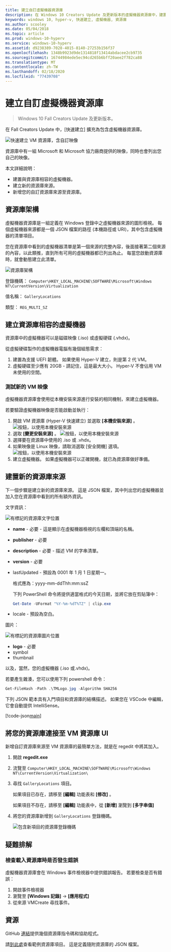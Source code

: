 ```yaml
---
title: 建立自訂虛擬機器資源庫
description: 在 Windows 10 Creators Update 及更新版本的虛擬機器資源庫中，建置您自己的項目。
keywords: windows 10, hyper-v, 快速建立, 虛擬機器, 資源庫
ms.author: scooley
ms.date: 05/04/2018
ms.topic: article
ms.prod: windows-10-hyperv
ms.service: windows-10-hyperv
ms.assetid: d9238389-7028-4015-8140-27253b156f37
ms.openlocfilehash: 1348b9923d9de1314818f13414abdacee2cb9735
ms.sourcegitcommit: 16744984ede5ec94cd265b6bff20aee2f782ca88
ms.translationtype: MT
ms.contentlocale: zh-TW
ms.lasthandoff: 02/18/2020
ms.locfileid: "77439708"
---
```

# <a name="create-a-custom-virtual-machine-gallery"></a>建立自訂虛擬機器資源庫

> Windows 10 Fall Creators Update 及更新版本。

在 Fall Creators Update 中，[快速建立] 擴充為包含虛擬機器資源庫。

![快速建立 VM 資源庫，含自訂映像](media/vmgallery.png)

資源庫中有一組 Microsoft 和 Microsoft 協力廠商提供的映像，同時也會列出您自己的映像。

本文詳細說明：

* 建置與資源庫相容的虛擬機器。
* 建立新的資源庫來源。
* 新增您的自訂資源庫來源至資源庫。

## <a name="gallery-architecture"></a>資源庫架構

虛擬機器資源庫是一組定義在 Windows 登錄中之虛擬機器來源的圖形檢視。  每個虛擬機器來源都是一個 JSON 檔案的路徑 (本機路徑或 URI)，其中包含虛擬機器的清單項目。

您在資源庫中看到的虛擬機器清單是第一個來源的完整內容，後面接著第二個來源的內容，以此類推，直到所有可用的虛擬機器都已列出為止。  每當您啟動資源庫時，就會動態建立此清單。

![資源庫架構](media/vmgallery-architecture.png)

登錄機碼： `Computer\HKEY_LOCAL_MACHINE\SOFTWARE\Microsoft\Windows NT\CurrentVersion\Virtualization`

值名稱： `GalleryLocations`

類型： `REG_MULTI_SZ`

## <a name="create-gallery-compatible-virtual-machines"></a>建立資源庫相容的虛擬機器

資源庫中的虛擬機器可以是磁碟映像 (.iso) 或虛擬硬碟 (.vhdx)。

從虛擬硬碟製作的虛擬機器電腦有幾個組態需求：

1. 建置為支援 UEFI 韌體。 如果使用 Hyper-V 建立，則是第 2 代 VM。
1. 虛擬硬碟至少應有 20GB - 請記住，這是最大大小。  Hyper-V 不會佔用 VM 未使用的空間。

### <a name="testing-a-new-vm-image"></a>測試新的 VM 映像

虛擬機器資源庫會使用從本機安裝來源進行安裝的相同機制，來建立虛擬機器。

若要驗證虛擬機器映像是否能啟動並執行：

1. 開啟 VM 資源庫 (Hyper-V 快速建立) 並選取 **\[本機安裝來源\]** 。
  ![ 按鈕，以使用本機安裝來源](media/use-local-source.png)
1. 選取 **\[變更安裝來源\]** 。
  ![ 按鈕，以使用本機安裝來源](media/change-source.png)
1. 選擇要在資源庫中使用的 .iso 或 .vhdx。
1. 如果映像是 Linux 映像，請取消選取 \[安全開機\] 選項。
  ![ 按鈕，以使用本機安裝來源](media/toggle-secure-boot.png)
1. 建立虛擬機器。  如果虛擬機器可以正確開機，就已為資源庫做好準備。

## <a name="build-a-new-gallery-source"></a>建置新的資源庫來源

下一個步驟是建立新的資源庫來源。  這是 JSON 檔案，其中列出您的虛擬機器並加入您在資源庫中看到的所有額外資訊。

文字資訊：

![有標記的資源庫文字位置](media/gallery-text.png)

* **name** - 必要 - 這是顯示在虛擬機器檢視的左欄和頂端的名稱。
* **publisher** - 必要
* **description** - 必要 - 描述 VM 的字串清單。
* **version** - 必要
* lastUpdated - 預設為 0001 年 1 月 1 日星期一。

  格式應為：yyyy-mm-ddThh:mm:ssZ

  下列 PowerShell 命令將提供適當格式的今天日期，並將它放在剪貼簿中：

  ``` PowerShell
  Get-Date -UFormat "%Y-%m-%dT%TZ" | clip.exe
  ```

* locale - 預設為空白。

圖片：

![有標記的資源庫圖片位置](media/gallery-pictures.png)

* **logo** - 必要
* symbol
* thumbnail

以及，當然，您的虛擬機器 (.iso 或.vhdx)。

若要產生雜湊，您可以使用下列 powershell 命令：

  ``` PowerShell
  Get-FileHash -Path .\TMLogo.jpg -Algorithm SHA256
  ```

下列 JSON 範本具有入門項目和資源庫的結構描述。  如果您在 VSCode 中編輯，它會自動提供 IntelliSense。

[!code-json[main](../../../hyperv-tools/vmgallery/vm-gallery-template.json)]

## <a name="connect-your-gallery-to-the-vm-gallery-ui"></a>將您的資源庫連接至 VM 資源庫 UI

新增自訂資源庫來源至 VM 資源庫的最簡單方法，就是在 regedit 中將其加入。

1. 開啟 **regedit.exe**
1. 流覽至 `Computer\HKEY_LOCAL_MACHINE\SOFTWARE\Microsoft\Windows NT\CurrentVersion\Virtualization\`
1. 尋找 `GalleryLocations` 項目。

    如果項目已存在，請移至 **\[編輯\]** 功能表和 **\[修改\]** 。

    如果項目不存在，請移至 **\[編輯\]** 功能表中，從 **\[新增\]** 瀏覽到 **\[多字串值\]**

1. 將您的資源庫新增到 `GalleryLocations` 登錄機碼。

    ![包含新項目的資源庫登錄機碼](media/new-gallery-uri.png)

## <a name="troubleshooting"></a>疑難排解

### <a name="check-for-errors-loading-gallery"></a>檢查載入資源庫時是否發生錯誤

虛擬機器資源庫會在 Windows 事件檢視器中提供錯誤報告。  若要檢查是否有錯誤：

1. 開啟事件檢視器
1. 瀏覽至 **\[Windows 記錄\]**  ->  **\[應用程式\]**
1. 從來源 VMCreate 尋找事件。

## <a name="resources"></a>資源

GitHub [連結](https://github.com/MicrosoftDocs/Virtualization-Documentation/tree/live/hyperv-tools/vmgallery)提供幾個資源庫指令碼和協助程式。

請[到此處](https://go.microsoft.com/fwlink/?linkid=851584)查看範例資源庫項目。  這是定義隨附資源庫的 JSON 檔案。
